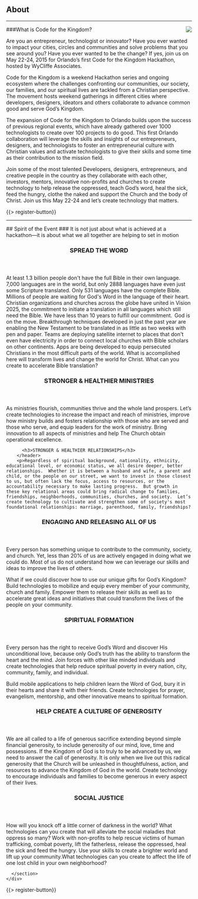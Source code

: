 ﻿## <i class="icon fa-book"></i> About
---
<img src="{{assets}}/images/child.png" style="float:right"/>

###What is Code for the Kingdom?

Are you an entrepreneur, technologist or innovator? Have you ever wanted to impact your cities, circles and communities and solve problems that you see around you? Have you ever wanted to be the change? If yes, join us on May 22-24, 2015 for Orlando’s first Code for the Kingdom Hackathon, hosted by WyCliffe Associates. 

Code for the Kingdom is a weekend Hackathon series and ongoing ecosystem where the challenges confronting our communities, our society, our families, and our spiritual lives are tackled from a Christian perspective. The movement hosts weekend gatherings in different cities where developers, designers, ideators and others collaborate to advance common good and serve God’s Kingdom.

The expansion of Code for the Kingdom to Orlando builds upon the success of previous regional events, which have already gathered over 1000 technologists to create over 100 projects to do good. This first Orlando collaboration will leverage the skills and insights of our entrepreneurs, designers, and technologists to foster an entrepreneurial culture with Christian values and activate technologists to give their skills and some time as their contribution to the mission field.

Join some of the most talented Developers, designers, entrepreneurs, and creative people in the country as they collaborate with each other, investors, mentors, innovative non-profits and churches to create technology to help release the oppressed, teach God’s word, heal the sick, feed the hungry, clothe the naked and support the Church and the body of Christ. 
Join us this May 22-24 and let’s create technology that matters. 



{{> register-button}}
<hr/>
## Spirit of the Event 
###   It is not just about what is achieved at a hackathon—it is about what we all together are helping to set in motion
<div class="smaller-paragraphs">

<div class="row">
    <div class="6u">
      <section>
        <header>
          <h3>SPREAD THE WORD</h3>
        </header>
        <p>At least 1.3 billion people don't have the full Bible in their own language. 7,000 languages are in the world, but only 2888 languages have even just some Scripture translated. Only 531 languages have the complete Bible. Millions of people are waiting for God's Word in the language of their heart. Christian organizations and churches across the globe have united in Vision 2025, the commitment to initiate a translation in all languages which still need the Bible. We have less than 10 years to fulfill our commitment.  
 God is on the move. Breakthrough techniques developed in just the past year are enabling the New Testament to be translated in as little as two weeks with pen and paper. Teams are deploying satellite internet to places that don't even have electricity in order to connect local churches with Bible scholars on other continents. Apps are being developed to equip persecuted Christians in the most difficult parts of the world.
What is accomplished here will transform lives and change the world for Christ. What can you create to accelerate Bible translation? 
 </p>
      </section>
    </div>
    <div class="6u">
      <section>
        <header>
          <h3>STRONGER & HEALTHIER MINISTRIES</h3>
        </header>
        <p>As ministries flourish, communities thrive and the whole land prospers. Let’s create technologies to increase the impact and reach of ministries, improve how ministry builds and fosters relationship with those who are served and those who serve, and equip leaders for the work of ministry. Bring innovation to all aspects of ministries and help The Church obtain operational excellence. 
</p>

          <h3>STRONGER & HEALTHIER RELATIONSHIPS</h3>
        </header>
        <p>Regardless of spiritual background, nationality, ethnicity, educational level, or economic status, we all desire deeper, better relationships.  Whether it is between a husband and wife, a parent and child, or the people on our street, we want to invest in those closest to us, but often lack the focus, access to resources, or the accountability necessary to make lasting progress.  But growth in these key relational areas could bring radical change to families, friendships, neighborhoods, communities, churches, and society.  Let’s create technology to cultivate and strengthen some of society's most foundational relationships: marriage, parenthood, family, friendships? 
</p>
      </section>
    </div>
  </div>


  <div class="row">
    <div class="6u">
      <section>
        <header>
          <h3>ENGAGING AND RELEASING ALL OF US</h3>
        </header>
        <p>Every person has something unique to contribute to the community, society, and church. Yet, less than 20% of us are actively engaged in doing what we could do. Most of us do not understand how we can leverage our skills and ideas to improve the lives of others.

What if we could discover how to use our unique gifts for God’s Kingdom? Build technologies to mobilize and equip every member of your community, church and family. Empower them to release their skills as well as to accelerate great ideas and initiatives that could transform the lives of the people on your community.</p></section>
    </div>
    <div class="6u">
      <section>
        <header>
          <h3>SPIRITUAL FORMATION</h3>
        </header>
        <p>Every person has the right to receive God’s Word and discover His unconditional love, because only God’s truth has the ability to transform the heart and the mind. Join forces with other like minded individuals and create technologies that help reduce spiritual poverty in every nation, city, community, family, and individual.

Build mobile applications to help children learn the Word of God, bury it in their hearts and share it with their friends. Create technologies for prayer, evangelism, mentorship, and other innovative means to spiritual formation.
      </section>
    </div>
  </div>

  <div class="row">
    <div class="6u">
      <section>
        <header>
          <h3>HELP CREATE A CULTURE OF GENEROSITY</h3>
        </header>
        <p>We are all called to a life of generous sacrifice extending beyond simple financial generosity, to include generosity of our mind, love, time and possessions. If the Kingdom of God is to truly to be advanced by us, we need to answer the call of generosity. It is only when we live out this radical generosity that the Church will be unleashed in thoughtfulness, action, and resources to advance the Kingdom of God in the world. Create technology to encourage individuals and families to become generous in every aspect of their lives.</p>
      </section>
    </div>
    <div class="6u">
      <section>
        <header>
          <h3>SOCIAL JUSTICE</h3>
        </header>
        <p>How will you knock off a little corner of darkness in the world? What technologies can you create that will alleviate the social maladies that oppress so many? Work with non-profits to help rescue victims of human trafficking, combat poverty, lift the fatherless, release the oppressed, heal the sick and feed the hungry. Use your skills to create a brighter world and lift up your community.What technologies can you create to affect the life of one lost child in your own neighborhood? 
</p>

      </section>
    </div>
  </div>


</div>



{{> register-button}}

